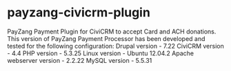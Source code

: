 payzang-civicrm-plugin
======================

PayZang Payment Plugin for CiviCRM to accept Card and ACH donations. This version of PayZang Payment Processor has been
developed and tested for the following configuration:
Drupal version - 7.22 
CiviCRM version - 4.4 
PHP version - 5.3.25
Linux version - Ubuntu 12.04.2 
Apache webserver version - 2.2.22 
MySQL version - 5.5.31
